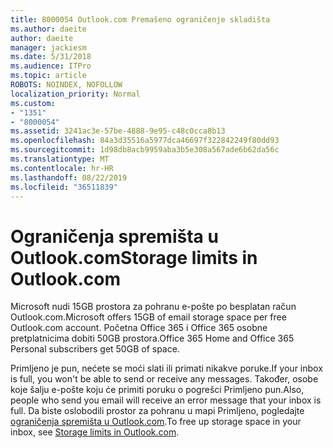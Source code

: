 ```yaml
---
title: 8000054 Outlook.com Premašeno ograničenje skladišta
ms.author: daeite
author: daeite
manager: jackiesm
ms.date: 5/31/2018
ms.audience: ITPro
ms.topic: article
ROBOTS: NOINDEX, NOFOLLOW
localization_priority: Normal
ms.custom:
- "1351"
- "8000054"
ms.assetid: 3241ac3e-57be-4888-9e95-c48c0cca8b13
ms.openlocfilehash: 84a3d35516a5977dca46697f322842249f80dd93
ms.sourcegitcommit: 1d98db8acb9959aba3b5e308a567ade6b62da56c
ms.translationtype: MT
ms.contentlocale: hr-HR
ms.lasthandoff: 08/22/2019
ms.locfileid: "36511839"
---
```

# <a name="storage-limits-in-outlookcom"></a><span data-ttu-id="2d663-102">Ograničenja spremišta u Outlook.com</span><span class="sxs-lookup"><span data-stu-id="2d663-102">Storage limits in Outlook.com</span></span>

<span data-ttu-id="2d663-103">Microsoft nudi 15GB prostora za pohranu e-pošte po besplatan račun Outlook.com.</span><span class="sxs-lookup"><span data-stu-id="2d663-103">Microsoft offers 15GB of email storage space per free Outlook.com account.</span></span> <span data-ttu-id="2d663-104">Početna Office 365 i Office 365 osobne pretplatnicima dobiti 50GB prostora.</span><span class="sxs-lookup"><span data-stu-id="2d663-104">Office 365 Home and Office 365 Personal subscribers get 50GB of space.</span></span>
  
<span data-ttu-id="2d663-105">Primljeno je pun, nećete se moći slati ili primati nikakve poruke.</span><span class="sxs-lookup"><span data-stu-id="2d663-105">If your inbox is full, you won't be able to send or receive any messages.</span></span> <span data-ttu-id="2d663-106">Također, osobe koje šalju e-pošte koju će primiti poruku o pogrešci Primljeno pun.</span><span class="sxs-lookup"><span data-stu-id="2d663-106">Also, people who send you email will receive an error message that your inbox is full.</span></span> <span data-ttu-id="2d663-107">Da biste oslobodili prostor za pohranu u mapi Primljeno, pogledajte [ograničenja spremišta u Outlook.com](https://go.microsoft.com/fwlink/p/?linkid=2001900&amp;clcid=0x409).</span><span class="sxs-lookup"><span data-stu-id="2d663-107">To free up storage space in your inbox, see [Storage limits in Outlook.com](https://go.microsoft.com/fwlink/p/?linkid=2001900&amp;clcid=0x409).</span></span>
  